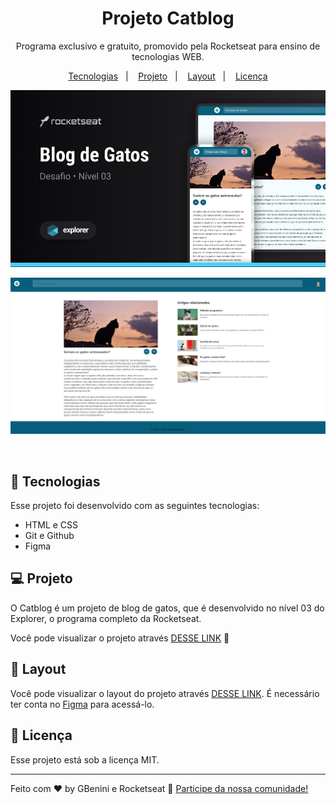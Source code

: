 <h1 align="center"> Projeto Catblog </h1>

<p align="center">
Programa exclusivo e gratuito, promovido pela Rocketseat para ensino de tecnologias WEB.
</p>

<p align="center">
  <a href="#-tecnologias">Tecnologias</a>&nbsp;&nbsp;&nbsp;|&nbsp;&nbsp;&nbsp;
  <a href="#-projeto">Projeto</a>&nbsp;&nbsp;&nbsp;|&nbsp;&nbsp;&nbsp;
  <a href="#-layout">Layout</a>&nbsp;&nbsp;&nbsp;|&nbsp;&nbsp;&nbsp;
  <a href="#memo-licença">Licença</a>
</p>

<p align="center">
  <img alt="projeto catblog" src="img/projeto.jpg">
</p>

<p align="center">
  <img alt="projeto catblog web" src="img/projeto2.jpg">
</p>

<br>



## 🚀 Tecnologias

Esse projeto foi desenvolvido com as seguintes tecnologias:

- HTML e CSS
- Git e Github
- Figma

## 💻 Projeto

O Catblog é um projeto de blog de gatos, que é desenvolvido no nível 03 do Explorer, o programa completo da Rocketseat.

Você pode visualizar o projeto através [DESSE LINK](https://gbenini.github.io/catblog-project/) 👀

## 🔖 Layout

Você pode visualizar o layout do projeto através [DESSE LINK](https://www.figma.com/file/l84vPD0slYZoGeHPsq6nRz/Blog-de-Gatos-%E2%80%A2-Desafio-Explorer-(Community)?type=design&node-id=101-91&mode=design&t=hREvVOUz5KOD9QIa-0). É necessário ter conta no [Figma](https://figma.com) para acessá-lo.

## :memo: Licença

Esse projeto está sob a licença MIT.

---

Feito com ♥ by GBenini e Rocketseat :wave: [Participe da nossa comunidade!](https://discord.gg/rocketseat)